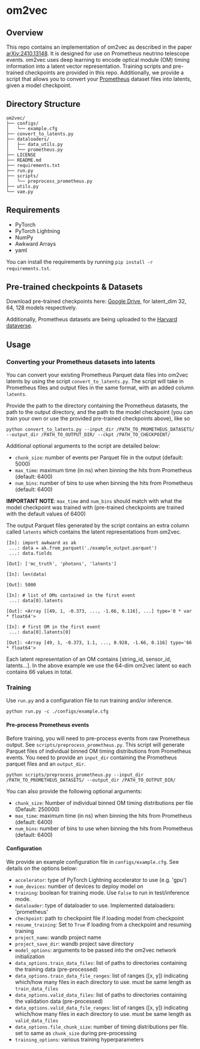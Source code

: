 # om2vec

## Overview

This repo contains an implementation of om2vec as described in the paper [arXiv:2410.13148](https://arxiv.org/abs/2410.13148). It is designed for use on Prometheus neutrino telescope events. om2vec uses deep learning to encode optical module (OM) timing information into a latent vector representation. Training scripts and pre-trained checkpoints are provided in this repo. Additionally, we provide a script that allows you to convert your [Prometheus](https://github.com/Harvard-Neutrino/prometheus) dataset files into latents, given a model checkpoint. 

## Directory Structure

```
om2vec/
├── configs/
│   └── example.cfg
├── convert_to_latents.py
├── dataloaders/
│   ├── data_utils.py
│   └── prometheus.py
├── LICENSE
├── README.md
├── requirements.txt
├── run.py
├── scripts/
│   └── preprocess_prometheus.py
├── utils.py
└── vae.py
```

## Requirements

- PyTorch
- PyTorch Lightning
- NumPy
- Awkward Arrays
- yaml

You can install the requirements by running `pip install -r requirements.txt`.

## Pre-trained checkpoints & Datasets

Download pre-trained checkpoints here: [Google Drive](https://drive.google.com/drive/folders/1xSpbDQEmTRJ45xJNLwFkJnQAjgkjs4aB?usp=sharing), for latent_dim 32, 64, 128 models respectively.

Additionally, Prometheus datasets are being uploaded to the [Harvard dataverse](https://dataverse.harvard.edu/dataset.xhtml?persistentId=doi:10.7910/DVN/NP1D9W&faces-redirect=true).

## Usage

### Converting your Prometheus datasets into latents

You can convert your existing Prometheus Parquet data files into om2vec latents by using the script `convert_to_latents.py`. The script will take in Prometheus files and output files in the same format, with an added column `latents`. 

Provide the path to the directory containing the Prometheus datasets, the path to the output directory, and the path to the model checkpoint (you can train your own or use the provided pre-trained checkpoints above), like so

`python convert_to_latents.py --input_dir /PATH_TO_PROMETHEUS_DATASETS/ --output_dir /PATH_TO_OUTPUT_DIR/ --ckpt /PATH_TO_CHECKPOINT/`

Additional optional arguments to the script are detailed below:
- `chunk_size`: number of events per Parquet file in the output (default: 5000)
- `max_time`: maximum time (in ns) when binning the hits from Prometheus (default: 6400)
- `num_bins`: number of bins to use when binning the hits from Prometheus (default: 6400)

**IMPORTANT NOTE**: `max_time` and `num_bins` should match with what the model checkpoint was trained with (pre-trained checkpoints are trained with the default values of 6400)

The output Parquet files generated by the script contains an extra column called `latents` which contains the latent representations from om2vec.

```
[In]: import awkward as ak
 ...: data = ak.from_parquet('./example_output.parquet')
 ...: data.fields

[Out]: ['mc_truth', 'photons', 'latents']

[In]: len(data)

[Out]: 5000

[In]: # list of OMs contained in the first event
 ...: data[0].latents

[Out]: <Array [[49, 1, -0.373, ..., -1.66, 0.116], ...] type='8 * var * float64'>

[In]: # first OM in the first event
 ...: data[0].latents[0]

[Out]: <Array [49, 1, -0.373, 1.1, ..., 0.928, -1.66, 0.116] type='66 * float64'>
```

Each latent representation of an OM contains [string_id, sensor_id, latents...]. In the above example we use the 64-dim om2vec latent so each contains 66 values in total. 

### Training

Use `run.py` and a configuration file to run training and/or inference.

`python run.py -c ./configs/example.cfg`

#### Pre-process Prometheus events

Before training, you will need to pre-process events from raw Prometheus output. See `scripts/preprocess_prometheus.py`. This script will generate Parquet files of individual binned OM timing distributions from Prometheus events. You need to provide an `input_dir` containing the Prometheus parquet files and an `output_dir`.

`python scripts/preprocess_prometheus.py --input_dir /PATH_TO_PROMETHEUS_DATASETS/ --output_dir /PATH_TO_OUTPUT_DIR/`

You can also provide the following optional arguments:
- `chunk_size`: Number of individual binned OM timing distributions per file (Default: 250000)
- `max_time`: maximum time (in ns) when binning the hits from Prometheus (default: 6400)
- `num_bins`: number of bins to use when binning the hits from Prometheus (default: 6400)

#### Configuration

We provide an example configuration file in `configs/example.cfg`. See details on the options below:
- `accelerator`: type of PyTorch Lightning accelerator to use (e.g. 'gpu')
- `num_devices`: number of devices to deploy model on
- `training`: boolean for training mode. Use `False` to run in test/inference mode.
- `dataloader`: type of dataloader to use. Implemented dataloaders: 'prometheus'
- `checkpoint`: path to checkpoint file if loading model from checkpoint
- `resume_training`: Set to `True` if loading from a checkpoint and resuming training
- `project_name`: wandb project name
- `project_save_dir`: wandb project save directory
- `model_options`: arguments to be passed into the om2vec network initialization
- `data_options.train_data_files`: list of paths to directories containing the training data (pre-processed)
- `data_options.train_data_file_ranges`: list of ranges ([x, y]) indicating which/how many files in each directory to use. must be same length as `train_data_files`
- `data_options.valid_data_files`: list of paths to directories containing the validation data (pre-processed)
- `data_options.valid_data_file_ranges`: list of ranges ([x, y]) indicating which/how many files in each directory to use. must be same length as `valid_data_files`
- `data_options.file_chunk_size`: number of timing distributions per file. set to same as `chunk_size` during pre-processing
- `training_options`: various training hyperparameters
